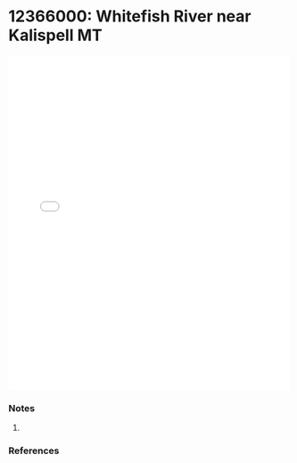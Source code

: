 # 12366000: Whitefish River near Kalispell MT

<iframe src="/distribution_estimation/_static/stations/12366000_fdc.html" width="100%" height="600" frameborder="0"></iframe>

### Notes
1. 

### References

